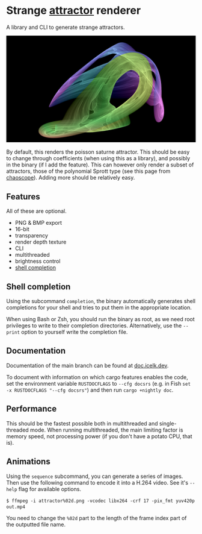 # Strange [attractor](https://en.wikipedia.org/wiki/Attractor) renderer

A library and CLI to generate strange attractors.

![Poisson saturne attractor](media/poisson-saturne.png)

By default, this renders the poisson saturne attractor. This should be easy to change through coefficients (when using this as a library), and possibly in the binary (if I add the feature).
This can however only render a subset of attractors, those of the polynomial Sprott type (see this page from [chaoscope](http://www.chaoscope.org/doc/attractors.htm)). Adding more should be relatively easy.

## Features

All of these are optional.

-   PNG & BMP export
-   16-bit
-   transparency
-   render depth texture
-   CLI
-   multithreaded
-   brightness control
-   [shell completion](#shell-completion)

## Shell completion

Using the subcommand `completion`, the binary automatically generates shell completions for your shell and tries to put them in the appropriate location.

When using Bash or Zsh, you should run the binary as root, as we need root privileges to write to their completion directories.
Alternatively, use the `--print` option to yourself write the completion file.

## Documentation

Documentation of the main branch can be found at [doc.icelk.dev](https://doc.icelk.dev/strange-attractor-renderer/strange_attractor_renderer/).

To document with information on which cargo features enables the code,
set the environment variable `RUSTDOCFLAGS` to `--cfg docsrs`
(e.g. in Fish `set -x RUSTDOCFLAGS "--cfg docsrs"`)
and then run `cargo +nightly doc`.

## Performance

This should be the fastest possible both in multithreaded and single-threaded mode.
When running multithreaded, the main limiting factor is memory speed, not processing power (if you don't have a potato CPU, that is).

## Animations

Using the `sequence` subcommand, you can generate a series of images. Then use the following command to encode it into a H.264 video.
See it's `--help` flag for available options.

```shell
$ ffmpeg -i attractor%02d.png -vcodec libx264 -crf 17 -pix_fmt yuv420p out.mp4
```

You need to change the `%02d` part to the length of the frame index part of the outputted file name.
